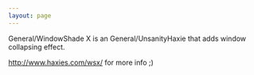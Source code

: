 ```yaml
---
layout: page
---
```


General/WindowShade X is an General/UnsanityHaxie that adds window collapsing effect.

http://www.haxies.com/wsx/ for more info ;)